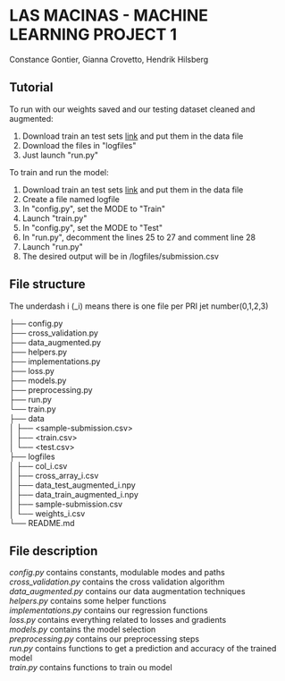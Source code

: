 # LAS MACINAS - MACHINE LEARNING PROJECT 1
Constance Gontier, Gianna Crovetto, Hendrik Hilsberg

## Tutorial

To run with our weights saved and our testing dataset cleaned and augmented: 
1. Download train an test sets [link](https://www.aicrowd.com/challenges/epfl-machine-learning-higgs/dataset_files) and put them in the data file
2. Download the files in "logfiles"
3. Just launch "run.py"

To train and run the model: 
1. Download train an test sets [link](https://www.aicrowd.com/challenges/epfl-machine-learning-higgs/dataset_files) and put them in the data file
2. Create a file named logfile 
3. In "config.py", set the MODE to "Train" 
4. Launch "train.py" 
5. In "config.py", set the MODE to "Test"
6. In "run.py", decomment the lines 25 to 27 and comment line 28
7. Launch "run.py" 
8. The desired output will be in /logfiles/submission.csv


## File structure
The underdash i (_i) means there is one file per PRI jet number(0,1,2,3)  

├── config.py  
├── cross_validation.py  
├── data_augmented.py  
├── helpers.py  
├── implementations.py  
├── loss.py  
├── models.py  
├── preprocessing.py  
├── run.py  
└── train.py  
├── data  
│   ├── <sample-submission.csv>  
│   ├── <train.csv>  
│   └── <test.csv>   
├── logfiles  
│   ├── col_i.csv  
│   ├── cross_array_i.csv  
│   ├── data_test_augmented_i.npy  
│   ├── data_train_augmented_i.npy  
│   ├── sample-submission.csv  
│   └── weights_i.csv  
└── README.md



## File description
*config.py* contains constants, modulable modes and paths  
*cross_validation.py* contains the cross validation algorithm  
*data_augmented.py* contains our data augmentation techniques  
*helpers.py* contains some helper functions  
*implementations.py* contains our regression functions  
*loss.py* contains everything related to losses and gradients  
*models.py* contains the model selection  
*preprocessing.py* contains our preprocessing steps  
*run.py* contains functions to get a prediction and accuracy of the trained model  
*train.py* contains functions to train ou model  
